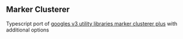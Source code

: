 ## Marker Clusterer

Typescript port of [googles v3 utility libraries marker clusterer plus](https://github.com/googlemaps/v3-utility-library/tree/master/markerclustererplus) with additional options

